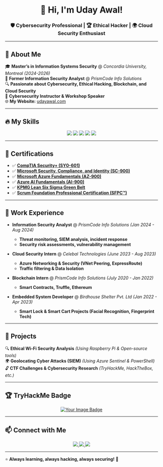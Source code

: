 <h1 align="center">👋 Hi, I'm Uday Awal! </h1>
<h3 align="center"> 🛡️ Cybersecurity Professional | 🏆 Ethical Hacker | 🌍 Cloud Security Enthusiast </h3>

---

## 🚀 About Me
🎓 **Master’s in Information Systems Security** @ *Concordia University, Montreal (2024-2026)*  
💼 **Former Information Security Analyst** @ *PrismCode Info Solutions*  
🔍 **Passionate about Cybersecurity, Ethical Hacking, Blockchain, and Cloud Security**  
🎤 **Cybersecurity Instructor & Workshop Speaker**  
🌐 **My Website:** [udayawal.com](https://your-website-link.com)  

---

## 🔥 My Skills
<p align="center">
  <img src="https://img.shields.io/badge/Python-3776AB?style=for-the-badge&logo=python&logoColor=white">
  <img src="https://img.shields.io/badge/Cybersecurity-%230076D6.svg?style=for-the-badge&logo=security&logoColor=white">
  <img src="https://img.shields.io/badge/Cloud%20Security-%23007ACC.svg?style=for-the-badge&logo=microsoftazure&logoColor=white">
  <img src="https://img.shields.io/badge/Penetration%20Testing-%23FF6600.svg?style=for-the-badge&logo=kali-linux&logoColor=white">
  <img src="https://img.shields.io/badge/Blockchain-121D33?style=for-the-badge&logo=ethereum&logoColor=white">
</p>

---

## 📜 Certifications
- ✅ [**CompTIA Security+ (SY0-601)**](https://www.comptia.org/certifications/security)  
- ✅ [**Microsoft Security, Compliance, and Identity (SC-900)**](https://learn.microsoft.com/en-us/certifications/exams/sc-900/)  
- ✅ [**Microsoft Azure Fundamentals (AZ-900)**](https://learn.microsoft.com/en-us/certifications/exams/az-900/)  
- ✅ [**Azure AI Fundamentals (AI-900)**](https://learn.microsoft.com/en-us/certifications/exams/ai-900/)  
- ✅ [**KPMG Lean Six Sigma Green Belt**](https://home.kpmg/xx/en/home/services/advisory/lean-six-sigma.html)  
- ✅ [**Scrum Foundation Professional Certification (SFPC™)**](https://www.scrumstudy.com/)  

---

## 📂 Work Experience
- **Information Security Analyst** @ *PrismCode Info Solutions (Jan 2024 - Aug 2024)*
  - **Threat monitoring, SIEM analysis, incident response**
  - **Security risk assessments, vulnerability management**

- **Cloud Security Intern** @ *Celebal Technologies (June 2023 - Aug 2023)*
  - **Azure Networking & Security (VNet Peering, ExpressRoute)**
  - **Traffic filtering & Data Isolation**

- **Blockchain Intern** @ *PrismCode Info Solutions (July 2020 - Jan 2022)*
  - **Smart Contracts, Truffle, Ethereum**

- **Embedded System Developer** @ *Birdhouse Shelter Pvt. Ltd (Jan 2022 - Apr 2023)*
  - **Smart Lock & Smart Cart Projects (Facial Recognition, Fingerprint Tech)**

---

## 🔬 Projects
🔍 **Ethical Wi-Fi Security Analysis** *(Using Raspberry Pi & Open-source tools)*  
🌍 **Geolocating Cyber Attacks (SIEM)** *(Using Azure Sentinel & PowerShell)*  
🔓 **CTF Challenges & Cybersecurity Research** *(TryHackMe, HackTheBox, etc.)*  

---

## 🏆 TryHackMe Badge
<p align="center">
  <a href="https://tryhackme.com/p/udayAwal" target="_blank">
    <img src="https://tryhackme-badges.s3.amazonaws.com/udayAwal.png" alt="Your Image Badge" />
  </a>
</p>

---

## 📫 Connect with Me
<p align="center">
  <a href="https://linkedin.com/in/uday-awal/" target="_blank">
    <img src="https://img.shields.io/badge/LinkedIn-Uday%20Awal-blue?style=for-the-badge&logo=linkedin">
  </a>
  <a href="mailto:udayawal11@gmail.com">
    <img src="https://img.shields.io/badge/Email-udayawal11%40gmail.com-red?style=for-the-badge&logo=gmail">
  </a>
  <a href="https://your-website-link.com" target="_blank">
    <img src="https://img.shields.io/badge/Website-Visit%20Now-brightgreen?style=for-the-badge&logo=google-chrome">
  </a>
</p>

---

⭐️ **Always learning, always hacking, always securing!** 🚀
